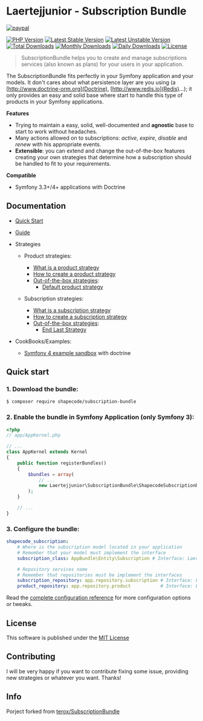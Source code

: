 Laertejjunior - Subscription Bundle
=======================
[![paypal](https://img.shields.io/badge/Donate-Paypal-blue.svg)](http://paypal.me/nloges)

[![PHP Version](https://img.shields.io/packagist/php-v/shapecode/subscription-bundle.svg)](https://packagist.org/packages/shapecode/subscription-bundle)
[![Latest Stable Version](https://img.shields.io/packagist/v/shapecode/subscription-bundle.svg?label=stable)](https://packagist.org/packages/shapecode/subscription-bundle)
[![Latest Unstable Version](https://img.shields.io/packagist/vpre/shapecode/subscription-bundle.svg?label=unstable)](https://packagist.org/packages/shapecode/subscription-bundle)
[![Total Downloads](https://img.shields.io/packagist/dt/shapecode/subscription-bundle.svg)](https://packagist.org/packages/shapecode/subscription-bundle)
[![Monthly Downloads](https://img.shields.io/packagist/dm/shapecode/subscription-bundle.svg)](https://packagist.org/packages/shapecode/subscription-bundle)
[![Daily Downloads](https://img.shields.io/packagist/dd/shapecode/subscription-bundle.svg)](https://packagist.org/packages/shapecode/subscription-bundle)
[![License](https://img.shields.io/packagist/l/shapecode/subscription-bundle.svg)](https://packagist.org/packages/shapecode/subscription-bundle)

> SubscriptionBundle helps you to create and manage subscriptions services (also known as plans) for your users in your application.

The SubscriptionBundle fits perfectly in your Symfony application and your models. It don't cares about what persistence
layer are you using (a [http://www.doctrine-orm.org](Doctrine), [http://www.redis.io](Redis)...); it only provides an easy 
and solid base where start to handle this type of products in your Symfony applications.

**Features**
 * Trying to maintain a easy, solid, well-documented and **agnostic** base to start to work without headaches.
 * Many actions allowed on to subscriptions: *active*, *expire*, *disable* and *renew* with his appropriate events.
 * **Extensible**: you can extend and change the out-of-the-box features creating your own strategies that determine how 
 a subscription should be handled to fit to your requirements.

**Compatible**
 * Symfony 3.3+/4+ applications with Doctrine
 
Documentation
-------------

* [Quick Start](#quick-start)
* [Guide](https://github.com/shapecode/subscription-bundle/blob/master/doc/Guide.md)
* Strategies
    * Product strategies:
        * [What is a product strategy](https://github.com/shapecode/subscription-bundle/blob/master/doc/WhatIsProductStrategy.md)
        * [How to create a product strategy](https://github.com/shapecode/subscription-bundle/blob/master/doc/HowToCreateAProductStrategy.md])
        * [Out-of-the-box strategies](https://github.com/shapecode/subscription-bundle/blob/master/doc/strategies/product):
            * [Default product strategy](https://github.com/shapecode/subscription-bundle/blob/master/doc/strategies/product/DefaultStrategy.md)
            
    * Subscription strategies:
        * [What is a subscription strategy](https://github.com/shapecode/subscription-bundle/blob/master/doc/WhatIsAProductStrategy.md)
        * [How to create a subscription strategy](https://github.com/shapecode/subscription-bundle/blob/master/doc/HowToCreateASubscriptionStrategy.md)
        * [Out-of-the-box strategies](https://github.com/shapecode/subscription-bundle/blob/master/doc/strategies/subscription):
            * [End Last Strategy](https://github.com/shapecode/subscription-bundle/blob/master/doc/strategies/subscription/EndLastStrategy.md)

* CookBooks/Examples:
    * [Symfony 4 example sandbox](https://github.com/shapecode/sf4-subscription-example) with doctrine

Quick start
-----------

### 1. Download the bundle:

```bash
$ composer require shapecode/subscription-bundle
```

### 2. Enable the bundle in Symfony Application (only Symfony 3):

```php
<?php
// app/AppKernel.php

// ...
class AppKernel extends Kernel
{
    public function registerBundles()
    {
        $bundles = array(
            // ...
            new Laertejjunior\SubscriptionBundle\ShapecodeSubscriptionBundle(),
        );
    }

    // ...
}
```

### 3. Configure the bundle:

```yaml
shapecode_subscription:
    # Where is the subscription model located in your application
    # Remember that your model must implement the interface
    subscription_class: AppBundle\Entity\Subscription # Interface: Laertejjunior\SubscriptionBundle\Model\SubscriptionInterface

    # Repository services name
    # Remember that repositories must be implement the interfaces
    subscription_repository: app.repository.subscription # Interface: Laertejjunior\SubscriptionBundle\Repository\SubscriptionRepositoryInterface
    product_repository: app.repository.product           # Interface: Laertejjunior\SubscriptionBundle\Repository\ProductRepositoryInterface
```
Read the [complete configuration reference](https://github.com/shapecode/subscription-bundle/blob/master/doc/ReferenceConfig.md) for more configuration options or tweaks.

License
-------

This software is published under the [MIT License](https://github.com/shapecode/subscription-bundle/master/LICENSE.md)

Contributing
------------

I will be very happy if you want to contribute fixing some issue, providing new strategies or whatever you want. Thanks!

Info
------------

Porject forked from [terox/SubscriptionBundle](https://github.com/terox/SubscriptionBundle)
